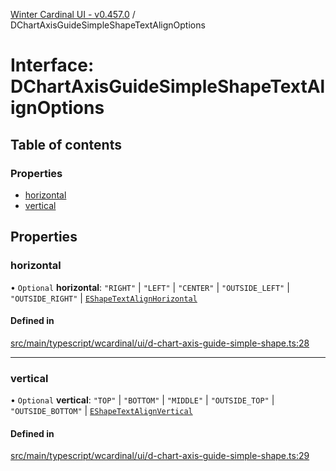 [Winter Cardinal UI - v0.457.0](../index.md) / DChartAxisGuideSimpleShapeTextAlignOptions

# Interface: DChartAxisGuideSimpleShapeTextAlignOptions

## Table of contents

### Properties

- [horizontal](DChartAxisGuideSimpleShapeTextAlignOptions.md#horizontal)
- [vertical](DChartAxisGuideSimpleShapeTextAlignOptions.md#vertical)

## Properties

### horizontal

• `Optional` **horizontal**: ``"RIGHT"`` \| ``"LEFT"`` \| ``"CENTER"`` \| ``"OUTSIDE_LEFT"`` \| ``"OUTSIDE_RIGHT"`` \| [`EShapeTextAlignHorizontal`](../index.md#eshapetextalignhorizontal)

#### Defined in

[src/main/typescript/wcardinal/ui/d-chart-axis-guide-simple-shape.ts:28](https://github.com/winter-cardinal/winter-cardinal-ui/blob/v0.457.0/src/main/typescript/wcardinal/ui/d-chart-axis-guide-simple-shape.ts#L28)

___

### vertical

• `Optional` **vertical**: ``"TOP"`` \| ``"BOTTOM"`` \| ``"MIDDLE"`` \| ``"OUTSIDE_TOP"`` \| ``"OUTSIDE_BOTTOM"`` \| [`EShapeTextAlignVertical`](../index.md#eshapetextalignvertical)

#### Defined in

[src/main/typescript/wcardinal/ui/d-chart-axis-guide-simple-shape.ts:29](https://github.com/winter-cardinal/winter-cardinal-ui/blob/v0.457.0/src/main/typescript/wcardinal/ui/d-chart-axis-guide-simple-shape.ts#L29)
